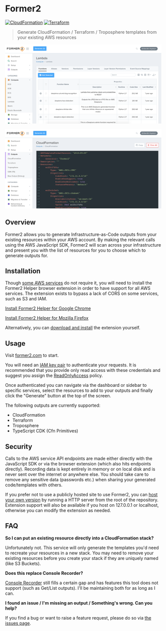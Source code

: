# Former2

[![CloudFormation](https://img.shields.io/badge/CloudFormation-98%25-orange.svg)](RESOURCE_COVERAGE.md#cloudformation-resource-coverage) [![Terraform](https://img.shields.io/badge/Terraform-51%25-blue.svg)](RESOURCE_COVERAGE.md#terraform-coverage)

> Generate CloudFormation / Terraform / Troposphere templates from your existing AWS resources


![Screenshot](img/screen1.png)

![Screenshot](img/screen2.png)

## Overview

Former2 allows you to generate Infrastructure-as-Code outputs from your existing resources within your AWS account. By making the relevant calls using the AWS JavaScript SDK, Former2 will scan across your infrastructure and present you with the list of resources for you to choose which to generate outputs for.

## Installation

Though [some AWS services](https://github.com/aws/aws-sdk-js/blob/master/SERVICES.md) do not require it, you will need to install the Former2 Helper browser extension in order to have support for all AWS services. The extension exists to bypass a lack of CORS on some services, such as S3 and IAM.

[Install Former2 Helper for Google Chrome](https://chrome.google.com/webstore/detail/former2-helper/fhejmeojlbhfhjndnkkleooeejklmigi)

[Install Former2 Helper for Mozilla Firefox](https://addons.mozilla.org/en-US/firefox/addon/former2-helper/)

Alternatively, you can [download and install](https://github.com/iann0036/former2-helper) the extension yourself.

## Usage

Visit [former2.com](https://former2.com/) to start.

You will need an [IAM key pair](https://docs.aws.amazon.com/IAM/latest/UserGuide/id_credentials_access-keys.html) to authenticate your requests. It is recommended that you provide only read access with these credentials and suggest you assign the [ReadOnlyAccess](https://console.aws.amazon.com/iam/home?#/policies/arn:aws:iam::aws:policy/ReadOnlyAccess) policy.

Once authenticated you can navigate via the dashboard or sidebar to specific services, select the resources to add to your outputs and finally click the "Generate" button at the top of the screen.

The following outputs are currently supported:

* CloudFormation
* Terraform
* Troposphere
* TypeScript CDK (Cfn Primitives)

## Security

Calls to the AWS service API endpoints are made either directly with the JavaScript SDK or via the browser extension (which also hits endpoints directly). Recording data is kept entirely in memory or on local disk and is never sent over the internet or anywhere else. You should take care to remove any sensitive data (passwords etc.) when sharing your generated code/templates with others.

If you prefer not to use a publicly hosted site to use Former2, you can [host your own version](DOCKERFILE) by running a HTTP server from the root of the repository. Extension support will also be available if you host on 127.0.0.1 or localhost, otherwise you can modify the extension as needed.

## FAQ

**So I can put an existing resource directly into a CloudFormation stack?**

Unfortunately not. This service will only generate the templates you'd need to recreate your resources in a new stack. You may need to remove your existing resources before you create your stack if they are uniquely named (like S3 Buckets).

**Does this replace Console Recorder?**

[Console Recorder](https://github.com/iann0036/AWSConsoleRecorder) still fills a certain gap and has features this tool does not support (such as Get/List outputs). I'll be maintaining both for as long as I can.

**I found an issue / I'm missing an output / Something's wrong. Can you help?**

If you find a bug or want to raise a feature request, please do so via [the issues page](https://github.com/iann0036/former2/issues).
